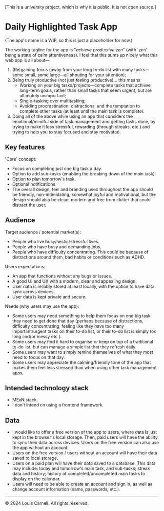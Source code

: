 \[This is a university project, which is why it is public. It is not open source.\]

# Daily Highlighted Task App
(The app's name is a WIP, so this is just a placeholder for now.)

The working tagline for the app is "*achieve productive zen*" (with 'zen' being a state of calm attentiveness). I feel that this sums up nicely what this web app is all about—
1. (Re)gaining focus (away from your long to-do list with many tasks—some small, some large—all shouting for your attention);
2. Being truly productive (not just *feeling* productive)... this means:
    - Working on your big tasks/projects—complete tasks that achieve long-term goals, rather than small tasks that seem urgent, but are ultimately unimportant;
    - Single-tasking over multitasking;
    - Avoiding procrastination, distractions, and the temptation to complete other tasks (at least until the main task is complete). 
3. Doing all of the above while using an app that considers the emotional/mindful side of task management and getting tasks done, by trying to make it less stressful, rewarding (through streaks, etc.) and trying to help you to stay focused and stay motivated.     

## Key features
'Core' concept:
- Focus on completing just one big task a day.
- Option to add sub-tasks (enabling the breaking down of the main task).
- Option to plan tomorrow's task.
- Optional notifications.
- The overall design, feel and branding used throughout the app should be friendly, non-intimidating, somewhat joyful and motivational, but the design should also be clean, modern and free from clutter that could distract the user.
    
## Audience
Target audience / potential market(s):
- People who live busy/hectic/stressful lives.
- People who have busy and demanding jobs.
- People who have difficulty concentrating. This could be because of distractions around them, bad habits or conditions such as ADHD.

Users expectations: 
- An app that functions without any bugs or issues.
- A good UI and UX with a modern, clear and appealing design.
- User data is reliably stored at least locally, with the option to have data sync across devices.
- User data is kept private and secure.

Needs (why users may use the app): 
- Some users may need something to help them focus on one big task they need to get done that day (perhaps because of distractions, difficulty concentrating, feeling like they have too many important/urgent tasks on their to-do list, or their to-do list is simply too long and/or messy etc.).
- Some users may find it hard to organise or keep on top of a traditional to-do list, but can manage a simple list that they refresh daily.
- Some users may want to simply remind themselves of what they most need to focus on that day.
- Some users may appreciate the calming/friendly tone of the app that makes them feel less stressed than when using other task management apps.

## Intended technology stack
- MExN stack.
- I don't intend on using a frontend framework. 

## Data
- I would like to offer a free version of the app to users, where data is just kept in the browser's local storage. Then, paid users will have the ability to sync their data across devices. Users on the free version can also use the app without an account. 
- Users on the free version / users without an account will have their data saved to local storage.
- Users on a paid plan will have their data saved to a database. This data may include: today and tomorrow's main task, and sub-tasks; streak data and history; history of completed/uncompleted main tasks to display on the calendar. 
- Users will need to be able to create an account and sign in, as well as change account information (name, passwords, etc.).

---

© 2024 Louis Carnell. All rights reserved.

